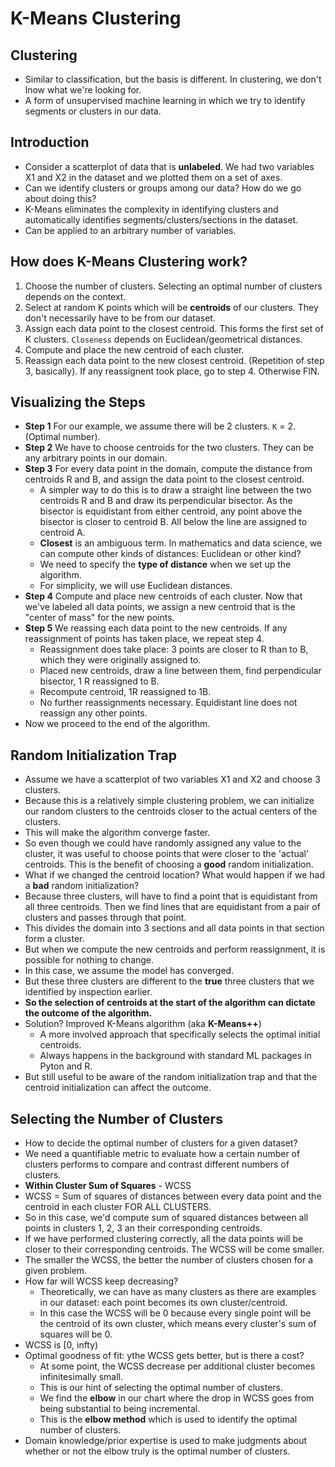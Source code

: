 # K-Means Clustering

## Clustering
- Similar to classification, but the basis is different. In clustering, we don't lnow what we're looking for.
- A form of unsupervised machine learning in which we try to identify segments or clusters in our data.

## Introduction 
- Consider a scatterplot of data that is **unlabeled**. We had two variables X1 and X2 in the dataset and we plotted them on a set of axes.
- Can we identify clusters or groups among our data? How do we go about doing this?
- K-Means eliminates the complexity in identifying clusters and automatically identifies segments/clusters/sections in the dataset.
- Can be applied to an arbitrary number of variables. 

## How does K-Means Clustering work?
1. Choose the number of clusters. Selecting an optimal number of clusters depends on the context.
2. Select at random K points which will be **centroids** of our clusters. They don't necessarily have to be from our dataset.
3. Assign each data point to the closest centroid. This forms the first set of K clusters. `Closeness` depends on Euclidean/geometrical distances.
4. Compute and place the new centroid of each cluster.
5. Reassign each data point to the new closest centroid. (Repetition of step 3, basically). If any reassignent took place, go to step 4. Otherwise FIN.

## Visualizing the Steps
- **Step 1** For our example, we assume there will be 2 clusters. `K` = 2. (Optimal number). 
- **Step 2** We have to choose centroids for the two clusters. They can be any arbitrary points in our domain.
- **Step 3** For every data point in the domain, compute the distance from centroids R and B, and assign the data point to the closest centroid.
	- A simpler way to do this is to draw a straight line between the two centroids R and B and draw its perpendicular bisector. As the bisector is equidistant from either centroid, any point above the bisector is closer to centroid B. All below the line are assigned to centroid A.
	- **Closest** is an ambiguous term. In mathematics and data science, we can compute other kinds of distances: Euclidean or other kind? 
	- We need to specify the **type of distance** when we set up the algorithm.
	- For simplicity, we will use Euclidean distances.
- **Step 4** Compute and place new centroids of each cluster. Now that we've labeled all data points, we assign a new centroid that is the "center of mass" for the new points. 
- **Step 5** We reassing each data point to the new centroids. If any reassignment of points has taken place, we repeat step 4. 
	- Reassignment does take place: 3 points are closer to R than to B, which they were originally assigned to. 
	- Placed new centroids, draw a line between them, find perpendicular bisector, 1 R reassigned to B.
	- Recompute centroid, 1R reassigned to 1B. 
	- No further reassignments necessary. Equidistant line does not reassign any other points. 
- Now we proceed to the end of the algorithm.

## Random Initialization Trap
- Assume we have a scatterplot of two variables X1 and X2 and choose 3 clusters.
- Because this is a relatively simple clustering problem, we can initialize our random clusters to the centroids closer to the actual centers of the clusters.
- This will make the algorithm converge faster. 
- So even though we could have randomly assigned any value to the cluster, it was useful to choose points that were closer to the 'actual' centroids. This is the benefit of choosing a **good** random initialization.
- What if we changed the centroid location? What would happen if we had a **bad** random initialization?
- Because three clusters, will have to find a point that is equidistant from all three centroids. Then we find lines that are equidistant from a pair of clusters and passes through that point.
- This divides the domain into 3 sections and all data points in that section form a cluster.
- But when we compute the new centroids and perform reassignment, it is possible for nothing to change.
- In this case, we assume the model has converged. 
- But these three clusters are different to the **true** three clusters that we identified by inspection earlier. 
- **So the selection of centroids at the start of the algorithm can dictate the outcome of the algorithm.**
- Solution? Improved K-Means algorithm (aka **K-Means++**)
	- A more involved approach that specifically selects the optimal initial centroids.
	- Always happens in the background with standard ML packages in Pyton and R.
- But still useful to be aware of the random initialization trap and that the centroid initialization can affect the outcome.

## Selecting the Number of Clusters
- How to decide the optimal number of clusters for a given dataset?
- We need a quantifiable metric to evaluate how a certain number of clusters performs to compare and contrast different numbers of clusters.
- **Within Cluster Sum of Squares** - WCSS
- WCSS = Sum of squares of distances between every data point and the centroid in each cluster FOR ALL CLUSTERS.
- So in this case, we'd compute sum of squared distances between all points in clusters 1, 2, 3 an their corresponding centroids.
- If we have performed clustering correctly, all the data points will be closer to their corresponding centroids. The WCSS will be come smaller. 
- The smaller the WCSS, the better the number of clusters chosen for a given problem.
- How far will WCSS keep decreasing?
	- Theoretically, we can have as many clusters as there are examples in our dataset: each point becomes its own cluster/centroid.
	- In this case the WCSS will be 0 because every single point will be the centroid of its own cluster, which means every cluster's sum of squares will be 0.
- WCSS is [0, infty)
- Optimal goodness of fit: ythe WCSS gets better, but is there a cost?
	- At some point, the WCSS decrease per additional cluster becomes infinitesimally small.
	- This is our hint of selecting the optimal number of clusters.
	- We find the **elbow** in our chart where the drop in WCSS goes from being substantial to being incremental.
	- This is the **elbow method** which is used to identify the optimal number of clusters.
- Domain knowledge/prior expertise is used to make judgments about whether or not the elbow truly is the optimal number of clusters.